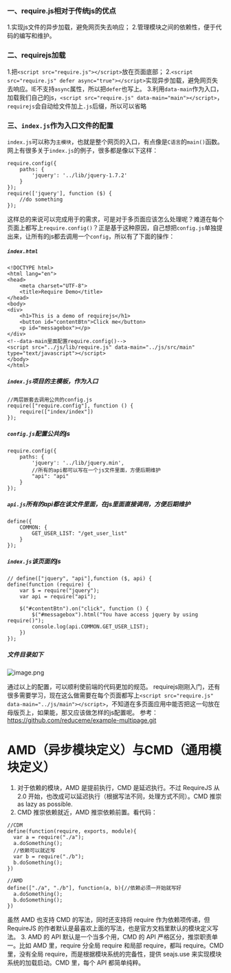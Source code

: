 ### 一、require.js相对于传统js的优点
1.实现js文件的异步加载，避免网页失去响应；
2.管理模块之间的依赖性，便于代码的编写和维护。

### 二、requirejs加载
1.把```<script src="require.js"></script>```放在页面底部；
2.```<script src="require.js" defer async="true"></script>```实现异步加载，避免网页失去响应。IE不支持`async`属性，所以把`defer`也写上。
3.利用`data-main`作为入口，加载我们自己的js，`<script src="require.js" data-main="main"></script>`，`requirejs`会自动给文件加上`.js`后缀，所以可以省略

### 三、`index.js`作为入口文件的配置
  `index.js`可以称为`主模块`，也就是整个网页的入口，有点像是`C语言`的`main()`函数。
网上有很多关于`index.js`的例子，很多都是像以下这样：
```
require.config({
    paths: {
        'jquery': '../lib/jquery-1.7.2'
    }
});
require(['jquery'], function ($) {
    //do something
});
```
这样总的来说可以完成用于的需求，可是对于多页面应该怎么处理呢？难道在每个页面上都写上`require.config()`？正是基于这种原因，自己想把`config.js`单独提出来，让所有的js都去调用一个`config`，所以有了下面的操作：
##### `index.html`
```
<!DOCTYPE html>
<html lang="en">
<head>
    <meta charset="UTF-8">
    <title>Require Demo</title>
</head>
<body>
<div>
    <h1>This is a demo of requirejs</h1>
    <button id="contentBtn">Click me</button>
    <p id="messagebox"></p>
</div>
<!--data-main里面配置require.config()-->
<script src="../js/lib/require.js" data-main="../js/src/main" type="text/javascript"></script>
</body>
</html>
```

##### `index.js`项目的主模板，作为入口
```
//两层嵌套去调用公共的config.js
require(["require.config"], function () {
    require(["index/index"])
});
```

##### `config.js`配置公共的js
```
require.config({
    paths: {
        'jquery': '../lib/jquery.min',
        //所有的api都可以写在一个js文件里面，方便后期维护
        "api": "api"
    }
});
```

#####  `api.js`所有的api都在该文件里面，在js里面直接调用，方便后期维护
```
define({
    COMMON: {
        GET_USER_LIST: "/get_user_list"
    }
});
```

##### `index.js`该页面的js
```
// define(["jquery", "api"],function ($, api) {
define(function (require) {
    var $ = require("jquery");
    var api = require("api");

    $("#contentBtn").on("click", function () {
        $("#messagebox").html("You have access jquery by using require()");
        console.log(api.COMMON.GET_USER_LIST);
    })
});
```

##### 文件目录如下

![image.png](http://upload-images.jianshu.io/upload_images/155629-57805c8c65a6f34d.png?imageMogr2/auto-orient/strip%7CimageView2/2/w/1240)

通过以上的配置，可以顺利使前端的代码更加的规范。
requirejs刚刚入门，还有很多需要学习，现在这么做需要在每个页面都写上`<script src="require.js" data-main="../js/main"></script>`，不知道在多页面应用中能否把这一句放在母版页上，如果能，那又应该做怎样的js配置呢。
参考：https://github.com/reduceme/example-multipage.git


# AMD（异步模块定义）与CMD（通用模块定义）
1. 对于依赖的模块，AMD 是提前执行，CMD 是延迟执行。不过 RequireJS 从 2.0 开始，也改成可以延迟执行（根据写法不同，处理方式不同）。CMD 推崇 as lazy as possible.
2. CMD 推崇依赖就近，AMD 推崇依赖前置。看代码：
```
//CDM
define(function(require, exports, module){
  var a = require("./a");
  a.doSomething();
  //依赖可以就近写
  var b = require("./b");
  b.doSomething();
})

//AMD
define(["./a", "./b"], function(a, b){//依赖必须一开始就写好
  a.doSomething();
  b.doSomething();
})
```
虽然 AMD 也支持 CMD 的写法，同时还支持将 require 作为依赖项传递，但 RequireJS 的作者默认是最喜欢上面的写法，也是官方文档里默认的模块定义写法。
3. AMD 的 API 默认是一个当多个用，CMD 的 API 严格区分，推崇职责单一。比如 AMD 里，require 分全局 require 和局部 require，都叫 require。CMD 里，没有全局 require，而是根据模块系统的完备性，提供 seajs.use 来实现模块系统的加载启动。CMD 里，每个 API 都简单纯粹。
